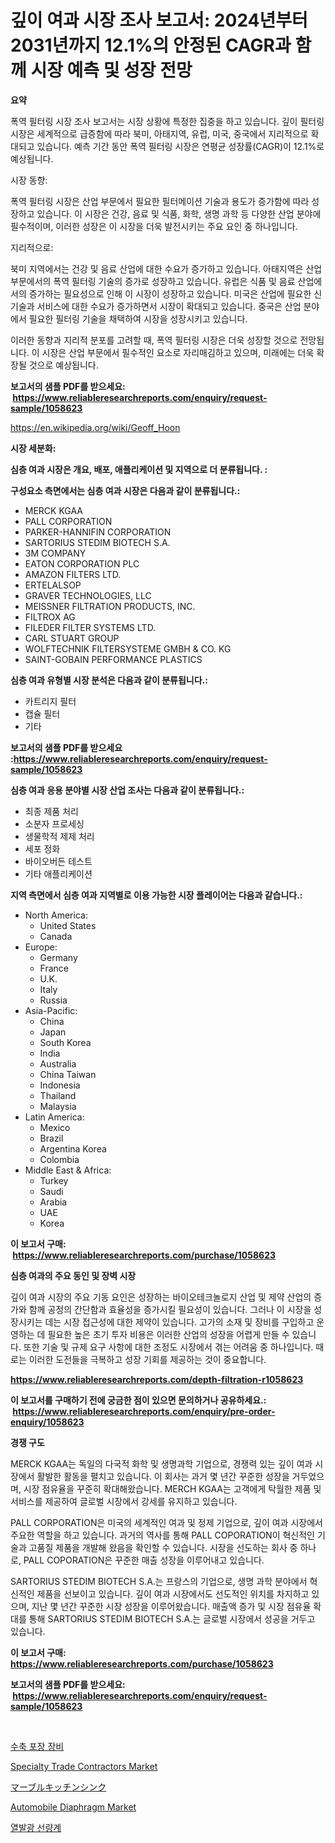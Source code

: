 <p><h1>깊이 여과 시장 조사 보고서: 2024년부터 2031년까지 12.1%의 안정된 CAGR과 함께 시장 예측 및 성장 전망</h1></p><p><strong>요약</strong></p>
<p><p>폭역 필터링 시장 조사 보고서는 시장 상황에 특정한 집중을 하고 있습니다. 깊이 필터링 시장은 세계적으로 급증함에 따라 북미, 아태지역, 유럽, 미국, 중국에서 지리적으로 확대되고 있습니다. 예측 기간 동안 폭역 필터링 시장은 연평균 성장률(CAGR)이 12.1%로 예상됩니다.</p><p>시장 동향:</p><p>폭역 필터링 시장은 산업 부문에서 필요한 필터메이션 기술과 용도가 증가함에 따라 성장하고 있습니다. 이 시장은 건강, 음료 및 식품, 화학, 생명 과학 등 다양한 산업 분야에 필수적이며, 이러한 성장은 이 시장을 더욱 발전시키는 주요 요인 중 하나입니다.</p><p>지리적으로:</p><p>북미 지역에서는 건강 및 음료 산업에 대한 수요가 증가하고 있습니다. 아태지역은 산업 부문에서의 폭역 필터링 기술의 증가로 성장하고 있습니다. 유럽은 식품 및 음료 산업에서의 증가하는 필요성으로 인해 이 시장이 성장하고 있습니다. 미국은 산업에 필요한 신기술과 서비스에 대한 수요가 증가하면서 시장이 확대되고 있습니다. 중국은 산업 분야에서 필요한 필터링 기술을 채택하여 시장을 성장시키고 있습니다.</p><p>이러한 동향과 지리적 분포를 고려할 때, 폭역 필터링 시장은 더욱 성장할 것으로 전망됩니다. 이 시장은 산업 부문에서 필수적인 요소로 자리매김하고 있으며, 미래에는 더욱 확장될 것으로 예상됩니다.</p></p>
<p><strong>보고서의 샘플 PDF를 받으세요: &nbsp;<a href="https://www.reliableresearchreports.com/enquiry/request-sample/1058623">https://www.reliableresearchreports.com/enquiry/request-sample/1058623</a></strong></p>
<p><a href="https://en.wikipedia.org/wiki/Geoff_Hoon">https://en.wikipedia.org/wiki/Geoff_Hoon</a></p>
<p><strong>시장 세분화:</strong></p>
<p><strong> 심층 여과 시장은 개요, 배포, 애플리케이션 및 지역으로 더 분류됩니다. :</strong></p>
<p><strong>구성요소 측면에서는 심층 여과 시장은 다음과 같이 분류됩니다.:</strong></p>
<p><ul><li>MERCK KGAA</li><li>PALL CORPORATION</li><li>PARKER-HANNIFIN CORPORATION</li><li>SARTORIUS STEDIM BIOTECH S.A.</li><li>3M COMPANY</li><li>EATON CORPORATION PLC</li><li>AMAZON FILTERS LTD.</li><li>ERTELALSOP</li><li>GRAVER TECHNOLOGIES, LLC</li><li>MEISSNER FILTRATION PRODUCTS, INC.</li><li>FILTROX AG</li><li>FILEDER FILTER SYSTEMS LTD.</li><li>CARL STUART GROUP</li><li>WOLFTECHNIK FILTERSYSTEME GMBH & CO. KG</li><li>SAINT-GOBAIN PERFORMANCE PLASTICS</li></ul></p>
<p><strong> 심층 여과 유형별 시장 분석은 다음과 같이 분류됩니다.:</strong></p>
<p><ul><li>카트리지 필터</li><li>캡슐 필터</li><li>기타</li></ul></p>
<p><strong>보고서의 샘플 PDF를 받으세요 :<a href="https://www.reliableresearchreports.com/enquiry/request-sample/1058623">https://www.reliableresearchreports.com/enquiry/request-sample/1058623</a></strong></p>
<p><strong> 심층 여과 응용 분야별 시장 산업 조사는 다음과 같이 분류됩니다.:</strong></p>
<p><ul><li>최종 제품 처리</li><li>소분자 프로세싱</li><li>생물학적 제제 처리</li><li>세포 정화</li><li>바이오버든 테스트</li><li>기타 애플리케이션</li></ul></p>
<p><strong>지역 측면에서 심층 여과 지역별로 이용 가능한 시장 플레이어는 다음과 같습니다.:</strong></p>
<p><ul>
    <li>
        North America:
        <ul>
            <li>United States</li>
            <li>Canada</li>
        </ul>
    </li>
    <li>
        Europe:
        <ul>
            <li>Germany</li>
            <li>France</li>
            <li>U.K.</li>
            <li>Italy</li>
            <li>Russia</li>
        </ul>
    </li>
    <li>
        Asia-Pacific:
        <ul>
            <li>China</li>
            <li>Japan</li>
            <li>South Korea</li>
            <li>India</li>
            <li>Australia</li>
            <li>China Taiwan</li>
            <li>Indonesia</li>
            <li>Thailand</li>
            <li>Malaysia</li>
        </ul>
    </li>
    <li>
        Latin America:
        <ul>
            <li>Mexico</li>
            <li>Brazil</li>
            <li>Argentina Korea</li>
            <li>Colombia</li>
        </ul>
    </li>
    <li>
        Middle East & Africa:
        <ul>
            <li>Turkey</li>
            <li>Saudi</li>
            <li>Arabia</li>
            <li>UAE</li>
            <li>Korea</li>
        </ul>
    </li>
    </ul></p>
<p><strong>이 보고서 구매: &nbsp;<a href="https://www.reliableresearchreports.com/purchase/1058623">https://www.reliableresearchreports.com/purchase/1058623</a></strong></p>
<p><strong>심층 여과의 주요 동인 및 장벽 시장</strong></p>
<p><p>깊이 여과 시장의 주요 기동 요인은 성장하는 바이오테크놀로지 산업 및 제약 산업의 증가와 함께 공정의 간단함과 효율성을 증가시킬 필요성이 있습니다. 그러나 이 시장을 성장시키는 데는 시장 접근성에 대한 제약이 있습니다. 고가의 소재 및 장비를 구입하고 운영하는 데 필요한 높은 초기 투자 비용은 이러한 산업의 성장을 어렵게 만들 수 있습니다. 또한 기술 및 규제 요구 사항에 대한 조정도 시장에서 겪는 어려움 중 하나입니다. 때로는 이러한 도전들을 극복하고 성장 기회를 제공하는 것이 중요합니다.</p></p>
<p><strong><a href="https://www.reliableresearchreports.com/depth-filtration-r1058623">https://www.reliableresearchreports.com/depth-filtration-r1058623</a></strong></p>
<p><strong>이 보고서를 구매하기 전에 궁금한 점이 있으면 문의하거나 공유하세요.: &nbsp;<a href="https://www.reliableresearchreports.com/enquiry/pre-order-enquiry/1058623">https://www.reliableresearchreports.com/enquiry/pre-order-enquiry/1058623</a></strong></p>
<p><strong>경쟁 구도</strong></p>
<p><p>MERCK KGAA는 독일의 다국적 화학 및 생명과학 기업으로, 경쟁력 있는 깊이 여과 시장에서 활발한 활동을 펼치고 있습니다. 이 회사는 과거 몇 년간 꾸준한 성장을 거두었으며, 시장 점유율을 꾸준히 확대해왔습니다. MERCH KGAA는 고객에게 탁월한 제품 및 서비스를 제공하여 글로벌 시장에서 강세를 유지하고 있습니다.</p><p>PALL CORPORATION은 미국의 세계적인 여과 및 정제 기업으로, 깊이 여과 시장에서 주요한 역할을 하고 있습니다. 과거의 역사를 통해 PALL COPORATION이 혁신적인 기술과 고품질 제품을 개발해 왔음을 확인할 수 있습니다. 시장을 선도하는 회사 중 하나로, PALL COPORATION은 꾸준한 매출 성장을 이루어내고 있습니다.</p><p>SARTORIUS STEDIM BIOTECH S.A.는 프랑스의 기업으로, 생명 과학 분야에서 혁신적인 제품을 선보이고 있습니다. 깊이 여과 시장에서도 선도적인 위치를 차지하고 있으며, 지난 몇 년간 꾸준한 시장 성장을 이루어왔습니다. 매출액 증가 및 시장 점유율 확대를 통해 SARTORIUS STEDIM BIOTECH S.A.는 글로벌 시장에서 성공을 거두고 있습니다.</p></p>
<p><strong>이 보고서 구매: &nbsp; <a href="https://www.reliableresearchreports.com/purchase/1058623">https://www.reliableresearchreports.com/purchase/1058623</a></strong></p>
<p><strong>보고서의 샘플 PDF를 받으세요: &nbsp;<a href="https://www.reliableresearchreports.com/enquiry/request-sample/1058623">https://www.reliableresearchreports.com/enquiry/request-sample/1058623</a></strong><strong></strong></p>
<p>&nbsp;</p>
<p><p><a href="https://github.com/shampaakter36/Market-Research-Report-List-1/blob/main/565823017667.md">수축 포장 장비</a></p><p><a href="https://issuu.com/reportprime-2/docs/specialty-trade-contractors-market-size-2030.pptx">Specialty Trade Contractors Market</a></p><p><a href="https://github.com/DanykaKilback/Market-Research-Report-List-2/blob/main/909282811862.md">マーブルキッチンシンク</a></p><p><a href="https://github.com/ochgvvcj16/Market-Research-Report-List-1/blob/main/automobile-diaphragm-market.md">Automobile Diaphragm Market</a></p><p><a href="https://github.com/LuckeyCorbin/Market-Research-Report-List-1/blob/main/608288817668.md">열발광 선량계</a></p></p>